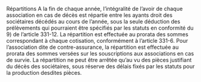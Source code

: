 Répartitions
A la fin de chaque année, l’intégralité de l’avoir de chaque association en cas de décès est répartie entre les ayants droit des sociétaires décédés au cours de l’année, sous la seule déduction des prélèvements qui pourraient être spécifiés par les statuts en conformité du 9) de l’article 331-12.
La répartition est effectuée au prorata des sommes correspondant à chaque cotisation, conformément à l’article 331-6.
Pour l’association dite de contre-assurance, la répartition est effectuée au prorata des sommes versées sur les souscriptions aux associations en cas de survie.
La répartition ne peut être arrêtée qu’au vu des pièces justifiant du décès des sociétaires, sous réserve des délais fixés par les statuts pour la production desdites pièces.
